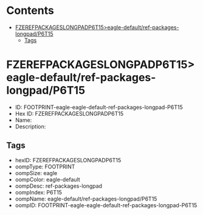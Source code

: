 



Contents
========

* [FZEREFPACKAGESLONGPADP6T15>eagle-default/ref-packages-longpad/P6T15](#fzerefpackageslongpadp6t15eagle-defaultref-packages-longpadp6t15)
	* [Tags](#tags)

# FZEREFPACKAGESLONGPADP6T15>eagle-default/ref-packages-longpad/P6T15

- ID: FOOTPRINT-eagle-eagle-default-ref-packages-longpad-P6T15
- Hex ID: FZEREFPACKAGESLONGPADP6T15
- Name: 
- Description: 

## Tags

- hexID: FZEREFPACKAGESLONGPADP6T15
- oompType: FOOTPRINT
- oompSize: eagle
- oompColor: eagle-default
- oompDesc: ref-packages-longpad
- oompIndex: P6T15
- oompName: eagle-default/ref-packages-longpad/P6T15
- oompID: FOOTPRINT-eagle-eagle-default-ref-packages-longpad-P6T15

